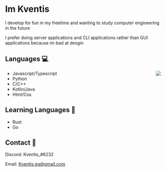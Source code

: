 
# Im Kventis

I develop for fun in my freetime and wanting to study computer engineering in the future

I prefer doing server applications and CLI applications rather than GUI applications because im bad at desgin

## Languages 💻

<img src="https://imgur.com/d00S59c.gif" align="right" style="float: right;">


- Javascript/Typescript
- Python
- C/C++
- Kotlin/Java
- Html/Css

## Learning Languages 🤠

- Rust
- Go

## Contact 🥥

Discord: Kventis_#6232

Email: Kventis.gg@gmail.com

